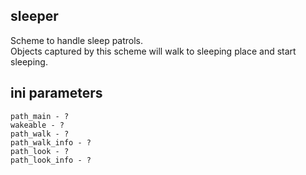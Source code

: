## sleeper

Scheme to handle sleep patrols. <br/>
Objects captured by this scheme will walk to sleeping place and start sleeping.

## ini parameters

```
path_main - ?
wakeable - ?
path_walk - ?
path_walk_info - ?
path_look - ?
path_look_info - ?
```
